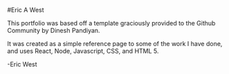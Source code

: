 #Eric A West

This portfolio was based off a template graciously provided to the Github Community by Dinesh Pandiyan.

It was created as a simple reference page to some of the work I have done, and uses React, Node, Javascript, CSS, and HTML 5. 

-Eric West